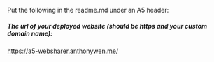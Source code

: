 Put the following in the readme.md under an A5 header:

##### The url of your deployed website (should be https and your custom domain name):

https://a5-websharer.anthonywen.me/
